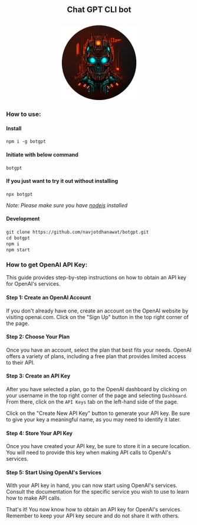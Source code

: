 <h2 align="center">
Chat GPT CLI bot
<h2>

<p align="center">
  <img src="https://raw.githubusercontent.com/navjotdhanawat/botgpt/main/logo.png" width="40%" height="40%" />
</p>

### How to use:

#### Install

```
npm i -g botgpt
```

#### Initiate with below command

```
botgpt
```

#### If you just want to try it out without installing

```
npx botgpt
```

_Note: Please make sure you have [nodejs](https://nodejs.org/) installed_

#### Development

```
git clone https://github.com/navjotdhanawat/botgpt.git
cd botgpt
npm i
npm start
```

### How to get OpenAI API Key:

This guide provides step-by-step instructions on how to obtain an API key for OpenAI's services.

#### Step 1: Create an OpenAI Account

If you don't already have one, create an account on the OpenAI website by visiting openai.com. Click on the "Sign Up" button in the top right corner of the page.

#### Step 2: Choose Your Plan

Once you have an account, select the plan that best fits your needs. OpenAI offers a variety of plans, including a free plan that provides limited access to their API.

#### Step 3: Create an API Key

After you have selected a plan, go to the OpenAI dashboard by clicking on your username in the top right corner of the page and selecting `Dashboard`. From there, click on the `API Keys` tab on the left-hand side of the page.

Click on the "Create New API Key" button to generate your API key. Be sure to give your key a meaningful name, as you may need to identify it later.

#### Step 4: Store Your API Key

Once you have created your API key, be sure to store it in a secure location. You will need to provide this key when making API calls to OpenAI's services.

#### Step 5: Start Using OpenAI's Services

With your API key in hand, you can now start using OpenAI's services. Consult the documentation for the specific service you wish to use to learn how to make API calls.

That's it! You now know how to obtain an API key for OpenAI's services. Remember to keep your API key secure and do not share it with others.
